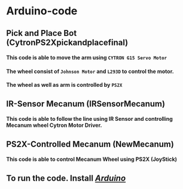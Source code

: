 # Arduino-code
## Pick and Place Bot (CytronPS2Xpickandplacefinal)
#### This code is able to move the arm using ```CYTRON G15 Servo Motor```
#### The wheel consist of ```Johnson Motor``` and ```L293D``` to control the motor.
#### The wheel as well as arm is controlled by ```PS2X```

## IR-Sensor Mecanum (IRSensorMecanum)
#### This code is able to follow the line using IR Sensor and controlling Mecanum wheel Cytron Motor Driver.

## PS2X-Controlled Mecanum (NewMecanum)
#### This code is able to control Mecanum Wheel using PS2X (JoyStick)

## To run the code. Install ***[Arduino](https://www.arduino.cc/en/Main/Software)***
